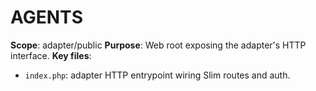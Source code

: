 # AGENTS
**Scope**: adapter/public
**Purpose**: Web root exposing the adapter's HTTP interface.
**Key files**:
- `index.php`: adapter HTTP entrypoint wiring Slim routes and auth.
